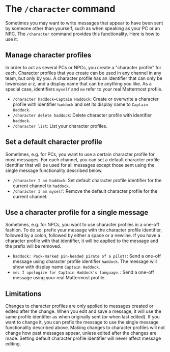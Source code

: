 # The `/character` command
Sometimes you may want to write messages that appear to have been sent by someone other than yourself, such as when speaking as your PC or an NPC. The `/character` command provides this functionality. Here is how to use it:

## Manage character profiles
In order to act as several PCs or NPCs, you create a "character profile" for each. Character profiles that you create can be used in any channel in any team, but only by you. A character profile has an identifier that can only be lowercase a-z, and a display name that can be anything you like. As a special case, identifiers `myself` and `me` refer to your real Mattermost profile.
- `/character haddock=Captain Haddock`: Create or overwrite a character profile with identifier `haddock` and set its display name to `Captain Haddock`.
- `/character delete haddock`: Delete character profile with identifier `haddock`.
- `/character list`: List your character profiles.

## Set a default character profile
Sometimes, e.g. for PCs, you want to use a certain character profile for most messages. For each channel, you can set a default character profile identifier that will be used for all messages except those sent using the single message functionality described below.
- `/character I am haddock`: Set default character profile identifier for the current channel to `haddock`.
- `/character I am myself`: Remove the default character profile for the current channel.

## Use a character profile for a single message
Sometimes, e.g. for NPCs, you want to use character profiles in a one-off fashion. To do so, prefix your message with the character profile identifier, followed by a colon, followed by either a space or a newline. If you have a character profile with that identifier, it will be applied to the message and the prefix will be removed.
- `haddock: Pock-marked pin-headed pirate of a pilot!`: Send a one-off message using character profile identifier `haddock`. The message will show with display name `Captain Haddock`.
- `me: I apologize for Captain Haddock's language.`: Send a one-off message using your real Mattermost profile.

## Limitations
Changes to character profiles are only applied to messages created or edited after the change. When you edit and save a message, it will use the same profile identifier as when originally sent (or when last edited). If you want to change it, you can prefix the message to use the single message functionality described above. Making changes to character profiles will not change how past messages appear, unless edited after the changes are made. Setting default character profile identifier will never affect message editing.
